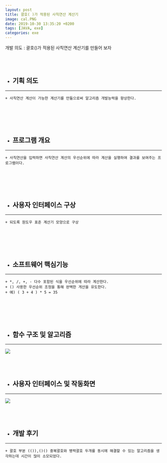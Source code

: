 ```yaml
---
layout: post
title: 괄호( )가 적용된 사칙연산 계산기
image: cal.PNG
date: 2019-10-30 13:35:20 +0200
tags: [JAVA, exe]
categories: exe
---
```



개발 의도 : 괄호()가 적용된 사칙연산 계산기를 만들어 보자
<br><br><br><br>



+ ## 기획 의도 
___
    + 사칙연산 계산이 가능한 계산기를 만듦으로써 알고리즘 개발능력을 향상한다.
<br><br><br><br>

+ ## 프로그램 개요 
___
    + 사칙연산을 입력하면 사칙연산 계산의 우선순위에 따라 계산을 실행하여 결과를 보여주는 프로그램이다.
<br><br><br><br>

+ ## 사용자 인터페이스 구상
___
    + 되도록 원도우 표준 계산기 모양으로 구상  
<br><br><br><br>
   
+ ## 소프트웨어 핵심기능
___
    + *, /, +, - 다수 포함된 식을 우선순위에 따라 계산한다.
    + () 사용한 우선순위 조정을 통해 완벽한 게산을 유도한다. 
    + 예) ( 3 + 4 ) * 5 = 35
<br><br><br><br>

+ ## 함수 구조 및 알고리즘
___
![]({{site.baseurl}}/images/Calculator/struct.PNG)
<br><br><br><br>

+ ## 사용자 인터페이스 및 작동화면
___
![]({{site.baseurl}}/images/Calculator/ing.PNG)
<br><br><br><br>

+ ## 개발 후기
___
    + 괄호 부분 (()),()() 중복괄호와 병력괄호 두개를 동시에 해결할 수 있는 알고리즘을 생각하는데 시간이 많이 소모되었다.












